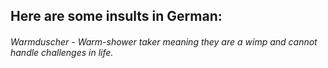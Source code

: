 ## Here are some insults in German:
###### Warmduscher - Warm-shower taker meaning they are a wimp and cannot handle challenges in life.
